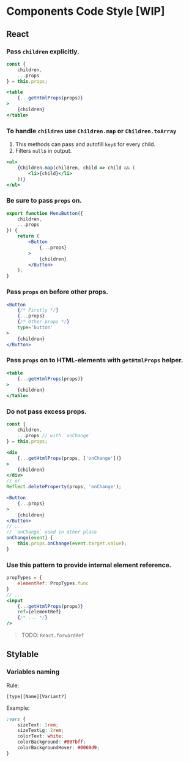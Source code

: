
# Components Code Style [WIP]

## React

### Pass `children` explicitly.

```jsx
const {
	children,
	...props
} = this.props;

<table
    {...getHtmlProps(props)}
>
    {children}
</table>
```

### To handle `children` use `Children.map` or `Children.toArray`

1) This methods can pass and autofill `key`s for every child.
2) Filters `null`s in output.

```jsx
<ul>
    {Children.map(children, child => child && (
        <li>{child}</li>
    ))}
</ul>
```

### Be sure to pass `props` on.

```jsx
export function MenuButton({
	children,
	...props
}) {
	return (
		<Button
			{...props}
		>
			{children}
		</Button>
	);
}
```

### Pass `props` on before other props.

```jsx
<Button
    {/* Firstly */}
    {...props}
    {/* Other props */}
    type='button'
>
    {children}
</Button>
```

### Pass `props` on to HTML-elements with `getHtmlProps` helper.

```jsx
<table
    {...getHtmlProps(props)}
>
    {children}
</table>
```

### Do not pass excess props.

```jsx
const {
    children,
    ...props // with `onChange`
} = this.props;

<div
    {...getHtmlProps(props, ['onChange'])}
>
    {children}
</div>
// or
Reflect.deleteProperty(props, 'onChange');

<Button
    {...props}
>
    {children}
</Button>
// ...
// `onChange` used in other place
onChange(event) {
    this.props.onChange(event.target.value);
}
```

### Use this pattern to provide internal element reference.

```jsx
propTypes = {
    elementRef: PropTypes.func
}
// ...
<input
    {...getHtmlProps(props)}
    ref={elementRef}
    {/* ... */}
/>
```

> TODO: `React.forwardRef`

## Stylable

### Variables naming

Rule:

```
[type][Name][Variant?]
```

Example:

```css
:vars {
    sizeText: 1rem;
    sizeTextLg: 2rem;
    colorText: white;
    colorBackground: #007bff;
    colorBackgroundHover: #0069d9;
}
```
